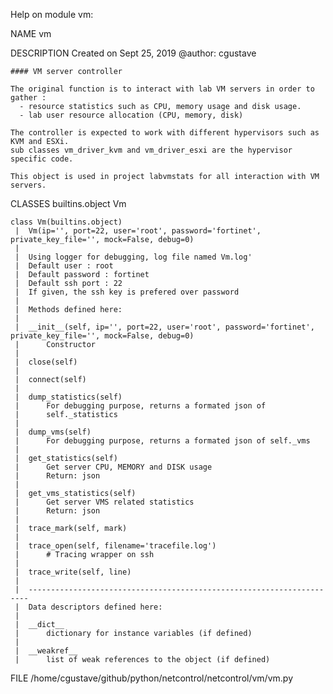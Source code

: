 Help on module vm:

NAME
    vm

DESCRIPTION
    Created on Sept 25, 2019
    @author: cgustave
    
    #### VM server controller
    
    The original function is to interact with lab VM servers in order to gather :
      - resource statistics such as CPU, memory usage and disk usage.
      - lab user resource allocation (CPU, memory, disk)
    
    The controller is expected to work with different hypervisors such as KVM and ESXi.
    sub classes vm_driver_kvm and vm_driver_esxi are the hypervisor specific code.
    
    This object is used in project labvmstats for all interaction with VM servers.

CLASSES
    builtins.object
        Vm
    
    class Vm(builtins.object)
     |  Vm(ip='', port=22, user='root', password='fortinet', private_key_file='', mock=False, debug=0)
     |  
     |  Using logger for debugging, log file named Vm.log'
     |  Default user : root
     |  Default password : fortinet
     |  Default ssh port : 22
     |  If given, the ssh key is prefered over password
     |  
     |  Methods defined here:
     |  
     |  __init__(self, ip='', port=22, user='root', password='fortinet', private_key_file='', mock=False, debug=0)
     |      Constructor
     |  
     |  close(self)
     |  
     |  connect(self)
     |  
     |  dump_statistics(self)
     |      For debugging purpose, returns a formated json of
     |      self._statistics
     |  
     |  dump_vms(self)
     |      For debugging purpose, returns a formated json of self._vms
     |  
     |  get_statistics(self)
     |      Get server CPU, MEMORY and DISK usage
     |      Return: json
     |  
     |  get_vms_statistics(self)
     |      Get server VMS related statistics
     |      Return: json
     |  
     |  trace_mark(self, mark)
     |  
     |  trace_open(self, filename='tracefile.log')
     |      # Tracing wrapper on ssh
     |  
     |  trace_write(self, line)
     |  
     |  ----------------------------------------------------------------------
     |  Data descriptors defined here:
     |  
     |  __dict__
     |      dictionary for instance variables (if defined)
     |  
     |  __weakref__
     |      list of weak references to the object (if defined)

FILE
    /home/cgustave/github/python/netcontrol/netcontrol/vm/vm.py



